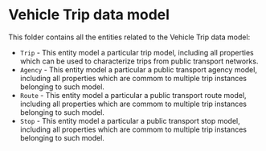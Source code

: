 # Vehicle Trip data model

This folder contains all the entities related to the Vehicle Trip data model:

* `Trip` - This entity model a particular trip model, including all properties which can be used to characterize trips from public transport networks. 
* `Agency` - This entity model a particular a public transport agency model, including all properties which are commom to multiple trip instances belonging to such model.
* `Route` - This entity model a particular a public transport route model, including all properties which are commom to multiple trip instances belonging to such model.
* `Stop` - This entity model a particular a public transport stop model, including all properties which are commom to multiple trip instances belonging to such model.